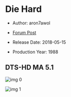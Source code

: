 # Die Hard

* Author: aron7awol

* [Forum Post](https://www.avsforum.com/threads/bass-eq-for-filtered-movies.2995212/post-58335828)

* Release Date: 2018-05-15
* Production Year: 1988

## DTS-HD MA 5.1

![img 0](https://i.imgur.com/ZIhhxsb.jpg)

![img 1](https://i.imgur.com/cdKJru9.jpg)

